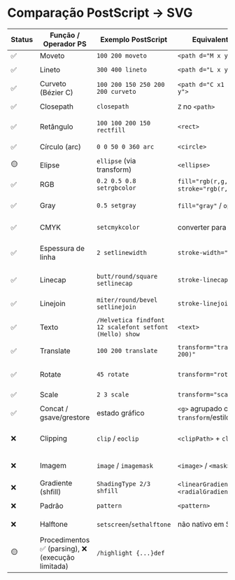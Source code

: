 # Comparação PostScript → SVG

| Status | Função / Operador PS                               | Exemplo PostScript                                      | Equivalente SVG                             | Exemplo SVG                                                                   |
| ------ | -------------------------------------------------- | ------------------------------------------------------- | ------------------------------------------- | ----------------------------------------------------------------------------- |
| ✅     | Moveto                                             | `100 200 moveto`                                        | `<path d="M x y">`                          | `<path d="M100 200" />`                                                       |
| ✅     | Lineto                                             | `300 400 lineto`                                        | `<path d="L x y">`                          | `<path d="M100 200 L300 400" />`                                              |
| ✅     | Curveto (Bézier C)                                 | `100 200 150 250 200 200 curveto`                       | `<path d="C x1 y1 x2 y2 x y">`              | `<path d="M50 150 C100 200 150 250 200 200" />`                               |
| ✅     | Closepath                                          | `closepath`                                             | `Z` no `<path>`                             | `<path d="M10 10 L50 10 L50 50 Z" />`                                         |
| ✅     | Retângulo                                          | `100 100 200 150 rectfill`                              | `<rect>`                                    | `<rect x="100" y="100" width="200" height="150" fill="black" />`              |
| ✅     | Círculo (arc)                                      | `0 0 50 0 360 arc`                                      | `<circle>`                                  | `<circle cx="0" cy="0" r="50" />`                                             |
| 🟡     | Elipse                                             | `ellipse` (via transform)                               | `<ellipse>`                                 | `<ellipse cx="100" cy="50" rx="80" ry="40" />`                                |
| ✅     | RGB                                                | `0.2 0.5 0.8 setrgbcolor`                               | `fill="rgb(r,g,b)"` / `stroke="rgb(r,g,b)"` | `<circle r="50" fill="rgb(51,128,204)" />`                                    |
| ✅     | Gray                                               | `0.5 setgray`                                           | `fill="gray"` / `opacity`                   | `<rect width="100" height="100" fill="gray" />`                               |
| ✅     | CMYK                                               | `setcmykcolor`                                          | converter para RGB                          | `fill="rgb(...)"` (após conversão)                                            |
| ✅     | Espessura de linha                                 | `2 setlinewidth`                                        | `stroke-width="2"`                          | `<line x1="0" y1="0" x2="100" y2="100" stroke="black" stroke-width="2" />`    |
| ✅     | Linecap                                            | `butt/round/square setlinecap`                          | `stroke-linecap`                            | `<path d="M10 10 L100 10" stroke="black" stroke-linecap="round" />`           |
| ✅     | Linejoin                                           | `miter/round/bevel setlinejoin`                         | `stroke-linejoin`                           | `<path d="M10 10 L50 10 L50 50" stroke="black" stroke-linejoin="bevel" />`    |
| ✅     | Texto                                              | `/Helvetica findfont 12 scalefont setfont (Hello) show` | `<text>`                                    | `<text x="10" y="50" font-family="Helvetica" font-size="12">Hello</text>`     |
| ✅     | Translate                                          | `100 200 translate`                                     | `transform="translate(100 200)"`            | `<g transform="translate(100 200)">...</g>`                                   |
| ✅     | Rotate                                             | `45 rotate`                                             | `transform="rotate(45)"`                    | `<g transform="rotate(45)">...</g>`                                           |
| ✅     | Scale                                              | `2 3 scale`                                             | `transform="scale(2 3)"`                    | `<g transform="scale(2 3)">...</g>`                                           |
| ✅     | Concat / gsave/grestore                            | estado gráfico                                          | `<g>` agrupado com `transform`/estilos      | `<g transform="...">...</g>`                                                  |
| ❌     | Clipping                                           | `clip` / `eoclip`                                       | `<clipPath>` + `clip-rule`                  | `<clipPath id="c"><circle r="50" /></clipPath><g clip-path="url(#c)">...</g>` |
| ❌     | Imagem                                             | `image` / `imagemask`                                   | `<image>` / `<mask>`                        | `<image href="img.png" x="0" y="0" width="200" height="200" />`               |
| ❌     | Gradiente (shfill)                                 | `ShadingType 2/3 shfill`                                | `<linearGradient>` / `<radialGradient>`     | `<rect fill="url(#grad)" ... />`                                              |
| ❌     | Padrão                                             | `pattern`                                               | `<pattern>`                                 | `<rect fill="url(#pattern)" ... />`                                           |
| ❌     | Halftone                                           | `setscreen`/`sethalftone`                               | não nativo em SVG                           | simular com `<pattern>` ou rasterizar                                         |
| 🟡     | Procedimentos ✅ (parsing), ❌ (execução limitada) | `/highlight {...}def`                                   |                                             |                                                                               |
